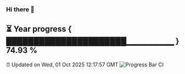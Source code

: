 ### Hi there 👋
⏳ Year progress { ██████████████████████▁▁▁▁▁▁▁▁ } 74.93 %
---
⏰ Updated on Wed, 01 Oct 2025 12:17:57 GMT
![Progress Bar CI](https://github.com/Moyi321/Moyi321/workflows/Progress%20Bar%20CI/badge.svg)
